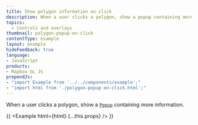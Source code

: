 ```yaml
---
title: Show polygon information on click
description: When a user clicks a polygon, show a popup containing more information.
topics:
  - Controls and overlays
thumbnail: polygon-popup-on-click
contentType: example
layout: example
hideFeedback: true
language:
- JavaScript
products:
- Mapbox GL JS
prependJs:
- "import Example from '../../components/example';"
- "import html from './polygon-popup-on-click.html';"
---
```


When a user clicks a polygon, show a [`Popup`](https://maplibre.org/maplibre-gl-js-docs/api/markers/#popup) containing more information.

{{ <Example html={html} {...this.props} /> }}

